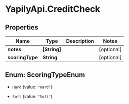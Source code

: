 # YapilyApi.CreditCheck

## Properties

Name | Type | Description | Notes
------------ | ------------- | ------------- | -------------
**notes** | **[String]** |  | [optional] 
**scoringType** | **String** |  | [optional] 



## Enum: ScoringTypeEnum


* `Hard` (value: `"Hard"`)

* `Soft` (value: `"Soft"`)




